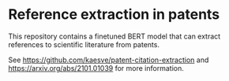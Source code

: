 # Reference extraction in patents

This repository contains a finetuned BERT model that can extract references to scientific literature from patents.

See https://github.com/kaesve/patent-citation-extraction and https://arxiv.org/abs/2101.01039 for more information.